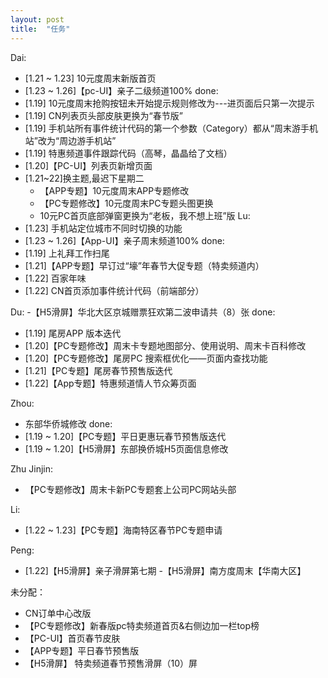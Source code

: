 ```yaml
---
layout: post
title:  "任务"
---
```


Dai:
- [1.21 ~ 1.23] 10元度周末新版首页
- [1.23 ~ 1.26]【pc-UI】亲子二级频道100%
done:
- [1.19] 10元度周末抢购按钮未开始提示规则修改为---进页面后只第一次提示
- [1.19] CN列表页头部皮肤更换为“春节版”
- [1.19] 手机站所有事件统计代码的第一个参数（Category）都从“周末游手机站”改为“周边游手机站”
- [1.19] 特惠频道事件跟踪代码（高琴，晶晶给了文档）
- [1.20]【PC-UI】列表页新增页面
- [1.21~22]换主题,最迟下星期二
  - 【APP专题】10元度周末APP专题修改
  - 【PC专题修改】10元度周末PC专题头图更换
  - 10元PC首页底部弹窗更换为“老板，我不想上班”版
Lu:
- [1.23] 手机站定位城市不同时切换的功能
- [1.23 ~ 1.26]【App-UI】亲子周末频道100%
done:
- [1.19] 上礼拜工作扫尾
- [1.21]【APP专题】早订过“壕”年春节大促专题（特卖频道内）
- [1.22] 百家年味
- [1.22] CN首页添加事件统计代码（前端部分）


Du:
-【H5滑屏】华北大区京城赠票狂欢第二波申请共（8）张
done:
- [1.19] 尾房APP 版本迭代
- [1.20]【PC专题修改】周末卡专题地图部分、使用说明、周末卡百科修改
- [1.20]【PC专题修改】尾房PC 搜索框优化——页面内查找功能
- [1.21]【PC专题】尾房春节预售版迭代
- [1.22]【App专题】特惠频道情人节众筹页面

Zhou:
- 东部华侨城修改
done:
- [1.19 ~ 1.20]【PC专题】平日更惠玩春节预售版迭代
- [1.19 ~ 1.20]【H5滑屏】东部换侨城H5页面信息修改

Zhu Jinjin:
- 【PC专题修改】周末卡新PC专题套上公司PC网站头部

Li:
- [1.22 ~ 1.23]【PC专题】海南特区春节PC专题申请

Peng:
- [1.22]【H5滑屏】亲子滑屏第七期
-【H5滑屏】南方度周末【华南大区】

未分配：
- CN订单中心改版
- 【PC专题修改】新春版pc特卖频道首页&右侧边加一栏top榜
- 【PC-UI】首页春节皮肤
- 【APP专题】平日春节预售版
- 【H5滑屏】 特卖频道春节预售滑屏（10）屏
